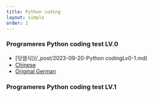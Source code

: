 ```yaml
---
title: Python coding
layout: simple
order: 2
---
```


### Programeres Python coding test LV.0
- [덧셈식](/_post/2023-09-20-Python codingLv0-1.md)
- [Chinese](/literature/stories/Franz_Kafka/饥饿艺术家)
- [Original German](/literature/stories/Franz_Kafka/Ein_Hungerkuenstler)
  


### Programeres Python coding test LV.1

